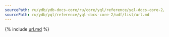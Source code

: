 ```yaml
---
sourcePath: ru/ydb/ydb-docs-core/ru/core/yql/reference/yql-docs-core-2/udf/list/url.md
sourcePath: ru/ydb/yql/reference/yql-docs-core-2/udf/list/url.md
---
```



{% include [url.md](_includes/url.md) %}

